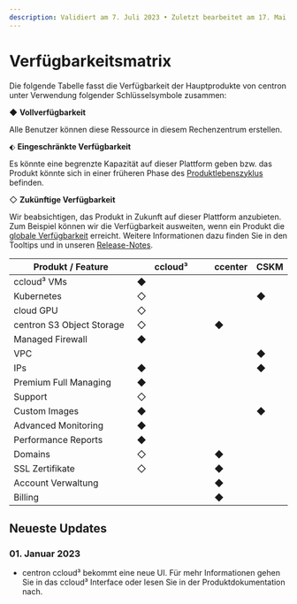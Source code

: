 ```yaml
---
description: Validiert am 7. Juli 2023 • Zuletzt bearbeitet am 17. Mai 2024
---
```


# Verfügbarkeitsmatrix

Die folgende Tabelle fasst die Verfügbarkeit der Hauptprodukte von centron unter Verwendung folgender Schlüsselsymbole zusammen:

◆ **Vollverfügbarkeit**

Alle Benutzer können diese Ressource in diesem Rechenzentrum erstellen.

⬖ **Eingeschränkte Verfügbarkeit**

Es könnte eine begrenzte Kapazität auf dieser Plattform geben bzw. das Produkt könnte sich in einer früheren Phase des [Produktlebenszyklus ](produkt-lifecycle.md)befinden.

◇ **Zukünftige Verfügbarkeit**

Wir beabsichtigen, das Produkt in Zukunft auf dieser Plattform anzubieten. Zum Beispiel können wir die Verfügbarkeit ausweiten, wenn ein Produkt die [globale Verfügbarkeit](verfugbarkeitsmatrix.md) erreicht. Weitere Informationen dazu finden Sie in den Tooltips und in unseren [Release-N](platform-overview/release-notes.md)[otes](platform-overview/release-notes.md).



<table><thead><tr><th width="263">Produkt / Feature</th><th width="157">ccloud³</th><th>ccenter</th><th>CSKM</th></tr></thead><tbody><tr><td>ccloud³ VMs</td><td>◆</td><td></td><td></td></tr><tr><td>Kubernetes</td><td>◇</td><td></td><td>◆</td></tr><tr><td>cloud GPU</td><td>◇</td><td></td><td></td></tr><tr><td>centron S3 Object Storage</td><td>◇</td><td>◆</td><td></td></tr><tr><td>Managed Firewall</td><td>◆</td><td></td><td></td></tr><tr><td>VPC</td><td></td><td></td><td>◆</td></tr><tr><td>IPs</td><td>◆</td><td></td><td>◆</td></tr><tr><td>Premium Full Managing</td><td>◆</td><td></td><td></td></tr><tr><td>Support</td><td>◇</td><td></td><td></td></tr><tr><td>Custom Images</td><td>◆</td><td></td><td>◆</td></tr><tr><td>Advanced Monitoring</td><td>◆</td><td></td><td></td></tr><tr><td>Performance Reports</td><td>◆</td><td></td><td></td></tr><tr><td>Domains</td><td>◇</td><td>◆</td><td></td></tr><tr><td>SSL Zertifikate</td><td>◇</td><td>◆</td><td></td></tr><tr><td>Account Verwaltung</td><td></td><td>◆</td><td></td></tr><tr><td>Billing</td><td></td><td>◆</td><td></td></tr></tbody></table>



## Neueste Updates

### 01. Januar 2023

* centron ccloud³ bekommt eine neue UI. Für mehr Informationen gehen Sie in das ccloud³ Interface oder lesen Sie in der Produktdokumentation nach.

